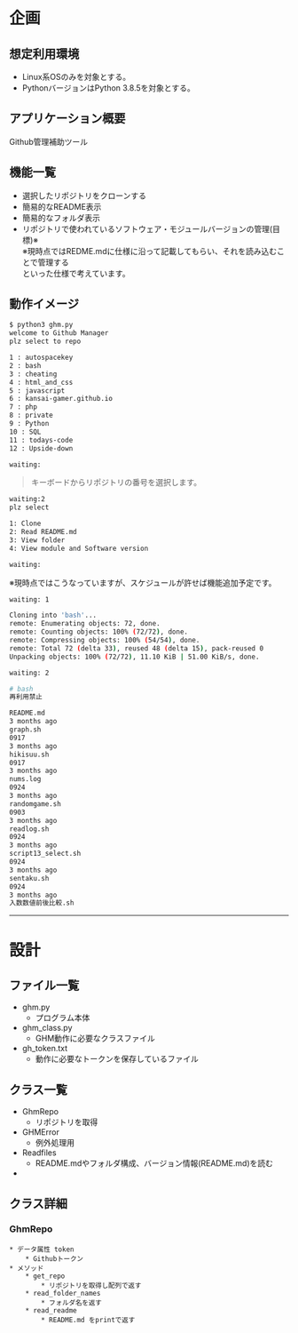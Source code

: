 # 企画  

## 想定利用環境  

* Linux系OSのみを対象とする。  
* PythonバージョンはPython 3.8.5を対象とする。

## アプリケーション概要

Github管理補助ツール

## 機能一覧  

* 選択したリポジトリをクローンする
* 簡易的なREADME表示
* 簡易的なフォルダ表示
* リポジトリで使われているソフトウェア・モジュールバージョンの管理(目標)※  
※現時点ではREDME.mdに仕様に沿って記載してもらい、それを読み込むことで管理する  
といった仕様で考えています。

## 動作イメージ  
```bash
$ python3 ghm.py
welcome to Github Manager
plz select to repo

1 : autospacekey
2 : bash
3 : cheating
4 : html_and_css
5 : javascript
6 : kansai-gamer.github.io
7 : php
8 : private
9 : Python
10 : SQL
11 : todays-code
12 : Upside-down

waiting:
```
> キーボードからリポジトリの番号を選択します。

```bash
waiting:2
plz select

1: Clone
2: Read README.md
3: View folder
4: View module and Software version

waiting:
```
※現時点ではこうなっていますが、スケジュールが許せば機能追加予定です。
```bash
waiting: 1

Cloning into 'bash'...
remote: Enumerating objects: 72, done.
remote: Counting objects: 100% (72/72), done.
remote: Compressing objects: 100% (54/54), done.
remote: Total 72 (delta 33), reused 48 (delta 15), pack-reused 0
Unpacking objects: 100% (72/72), 11.10 KiB | 51.00 KiB/s, done.

```
```bash
waiting: 2

# bash
再利用禁止
```

```bash
README.md
3 months ago
graph.sh
0917
3 months ago
hikisuu.sh
0917
3 months ago
nums.log
0924
3 months ago
randomgame.sh
0903
3 months ago
readlog.sh
0924
3 months ago
script13_select.sh
0924
3 months ago
sentaku.sh
0924
3 months ago
入数数値前後比較.sh
```

---
# 設計

## ファイル一覧

* ghm.py  
    * プログラム本体
* ghm_class.py
    * GHM動作に必要なクラスファイル
* gh_token.txt
    * 動作に必要なトークンを保存しているファイル

## クラス一覧
* GhmRepo
    * リポジトリを取得
* GHMError
    * 例外処理用
* Readfiles
    * README.mdやフォルダ構成、バージョン情報(README.md)を読む
* 

## クラス詳細

### GhmRepo
    * データ属性 token
        * Githubトークン
    * メソッド
        * get_repo
            * リポジトリを取得し配列で返す
        * read_folder_names
            * フォルダ名を返す
        * read_readme
            * README.md をprintで返す